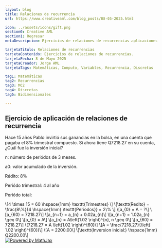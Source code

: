 ```yaml
---
layout: blog
title: Relaciones de recurrencia
url: https://www.creativeaml.com/blog_posts/08-05-2025.html

icon: ../assets/icons/gift.png
section0: Creative AML
section1: Regresar
metaDescripcion: Ejercicios de relaciones de recurrencias aplicaciones.

tarjetaTitulo: Relaciones de recurrencias
tarjetaContenido: Ejercicios de relaciones de recurrencias.
tarjetaFecha: 8 de Mayo 2025
tarjetaCreador: Jorge AML
tarjetaTags: Matemáticas, Computo, Variables, Recurrencia, Discretas 

tag1: Matemáticas
tag2: Recurrencias
tag3: MC2
tag4: Discretas
tag5: Bidimensionales

---
```

<h2>Ejercicio de aplicación de relaciones de recurrencia</h2>
<p>Hace 15 años Pablo invirtió sus ganancias en la bolsa, en una cuenta que pagaba el 8% trimestral compuesto. Si ahora tiene Q7218.27 en su cuenta, ¿Cuál fue la inversión inicial?</p>

<div class="latex">
    <p>n: número de periódos de 3 meses.</p>
    <p>a0: valor acumulado de la inversión.</p>
    <p>Rédito: 8%</p>
    <p>Periódo trimestral: 4 al año</p>
    <p>Periódo total:</p>
    \[4 \times 15 = 60 \hspace{1mm} \texttt{Trimestres} \]
    \[\texttt{Redito} = \frac{8\%}{4 \hspace{1mm} \texttt{Periodos}} = 2\% \]
    \[a_{0} = A = ?\]
    \[a_{60} = 7218.27\]
    \[a_{n+1} = a_{n} + 0.02a_{n}\]
    \[a_{n+1} = 1.02a_{n} \geq 0\]
    \[a_{0} = A\]
    \[a_{n} = A\left(1.02 \right)^{n}, n \geq 0\]
    \[a_{60} = 7218.27\]
    \[7218.27 = A \left(1.02 \right)^{60}\]
    \[A = \frac{7218.27}{\left( 1.02 \right)^{60}}\]
    \[A = 2200.00\]
    \[\texttt{Inversion inicial:} \hspace{1mm} Q2200.00\]
</div>
<div class="mathjax-image">
    <a href="https://www.mathjax.org">
        <img title="Powered by MathJax" 
        src="https://www.mathjax.org/badge/badge-square.png" border="0" alt="Powered by MathJax" />
    </a>
</div>